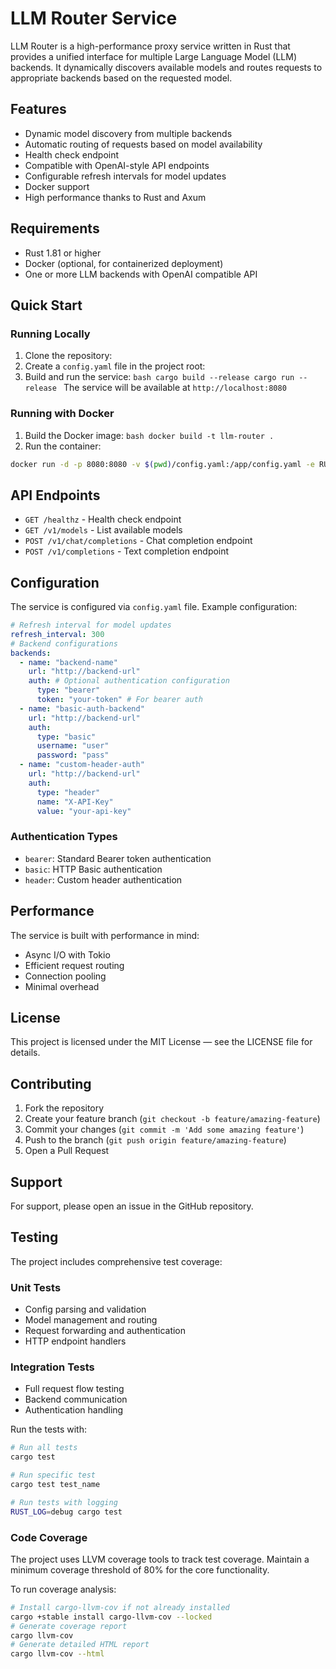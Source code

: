 # LLM Router Service

LLM Router is a high-performance proxy service written in Rust that provides a unified interface for multiple Large
Language Model (LLM) backends. It dynamically discovers available models and routes requests to appropriate backends
based on the requested model.

## Features
- Dynamic model discovery from multiple backends
- Automatic routing of requests based on model availability
- Health check endpoint
- Compatible with OpenAI-style API endpoints
- Configurable refresh intervals for model updates
- Docker support
- High performance thanks to Rust and Axum

## Requirements

- Rust 1.81 or higher
- Docker (optional, for containerized deployment)
- One or more LLM backends with OpenAI compatible API

## Quick Start

### Running Locally
1. Clone the repository:
2. Create a `config.yaml` file in the project root:
3. Build and run the service: `bash cargo build --release cargo run --release
` The service will be available at `http://localhost:8080`

### Running with Docker
1. Build the Docker image: `bash docker build -t llm-router .`
2. Run the container:
```bash
docker run -d -p 8080:8080 -v $(pwd)/config.yaml:/app/config.yaml -e RUST_LOG=info --name llm-router llm-router
```
## API Endpoints
- `GET /healthz` - Health check endpoint
- `GET /v1/models` - List available models
- `POST /v1/chat/completions` - Chat completion endpoint
- `POST /v1/completions` - Text completion endpoint

## Configuration
The service is configured via `config.yaml` file. Example configuration:
```yaml
# Refresh interval for model updates
refresh_interval: 300
# Backend configurations
backends:
  - name: "backend-name"
    url: "http://backend-url"
    auth: # Optional authentication configuration
      type: "bearer"
      token: "your-token" # For bearer auth
  - name: "basic-auth-backend"
    url: "http://backend-url"
    auth:
      type: "basic"
      username: "user"
      password: "pass"
  - name: "custom-header-auth"
    url: "http://backend-url"
    auth:
      type: "header"
      name: "X-API-Key"
      value: "your-api-key"

```

### Authentication Types
- `bearer`: Standard Bearer token authentication
- `basic`: HTTP Basic authentication
- `header`: Custom header authentication

## Performance
The service is built with performance in mind:
- Async I/O with Tokio
- Efficient request routing
- Connection pooling
- Minimal overhead

## License
This project is licensed under the MIT License — see the LICENSE file for details.

## Contributing
1. Fork the repository
2. Create your feature branch (`git checkout -b feature/amazing-feature`)
3. Commit your changes (`git commit -m 'Add some amazing feature'`)
4. Push to the branch (`git push origin feature/amazing-feature`)
5. Open a Pull Request

## Support
For support, please open an issue in the GitHub repository.

## Testing

The project includes comprehensive test coverage:

### Unit Tests

- Config parsing and validation
- Model management and routing
- Request forwarding and authentication
- HTTP endpoint handlers

### Integration Tests

- Full request flow testing
- Backend communication
- Authentication handling

Run the tests with:

```bash
# Run all tests
cargo test

# Run specific test
cargo test test_name

# Run tests with logging
RUST_LOG=debug cargo test
```

### Code Coverage

The project uses LLVM coverage tools to track test coverage. Maintain a minimum coverage threshold of 80% for the core
functionality.

To run coverage analysis:

```bash
# Install cargo-llvm-cov if not already installed
cargo +stable install cargo-llvm-cov --locked
# Generate coverage report
cargo llvm-cov
# Generate detailed HTML report
cargo llvm-cov --html
```

